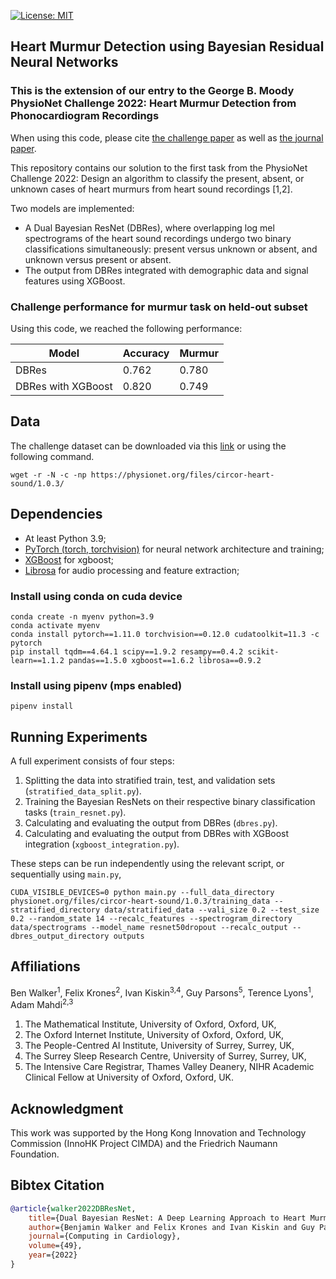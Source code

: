 [![License: MIT](https://img.shields.io/badge/License-MIT-yellow.svg)](https://opensource.org/licenses/MIT)


## Heart Murmur Detection using Bayesian Residual Neural Networks

### This is the extension of our entry to the George B. Moody PhysioNet Challenge 2022: Heart Murmur Detection from Phonocardiogram Recordings

When using this code, please cite [the challenge paper](https://cinc.org/archives/2022/pdf/CinC2022-355.pdf) as well as [the journal paper]().

This repository contains our solution to the first task from the PhysioNet 
Challenge 2022: Design an algorithm to classify the present, absent, or unknown cases 
of heart murmurs from heart sound recordings [1,2].

Two models are implemented:
* A Dual Bayesian ResNet (DBRes), where overlapping log mel spectrograms of the 
heart sound recordings undergo two binary classifications simultaneously: present 
versus unknown or absent, and unknown versus present or absent.
* The output from DBRes integrated with demographic data and signal features 
using XGBoost.

### Challenge performance for murmur task on held-out subset

Using this code, we reached the following performance:

| Model                 | Accuracy      | Murmur  |
| -------------         | ------------- | ------------- |
| DBRes                 | 0.762         | 0.780 |
| DBRes with XGBoost    | 0.820         | 0.749 |


## Data

The challenge dataset can be downloaded via this 
[link](https://physionet.org/static/published-projects/circor-heart-sound/the-circor-digiscope-phonocardiogram-dataset-1.0.3.zip)
or using the following command.
```angular2html
wget -r -N -c -np https://physionet.org/files/circor-heart-sound/1.0.3/
```

## Dependencies

- At least Python 3.9;
- [PyTorch (torch, torchvision)](https://github.com/pytorch/pytorch/) for neural network architecture and training;
- [XGBoost](https://github.com/dmlc/xgboost) for xgboost;
- [Librosa](https://github.com/librosa/librosa) for audio processing and feature extraction;

### Install using conda on cuda device

```
conda create -n myenv python=3.9
conda activate myenv
conda install pytorch==1.11.0 torchvision==0.12.0 cudatoolkit=11.3 -c pytorch
pip install tqdm==4.64.1 scipy==1.9.2 resampy==0.4.2 scikit-learn==1.1.2 pandas==1.5.0 xgboost==1.6.2 librosa==0.9.2
```

### Install using pipenv (mps enabled)

```
pipenv install
```

## Running Experiments

A full experiment consists of four steps:
1. Splitting the data into stratified train, test, and validation sets (`stratified_data_split.py`).
2. Training the Bayesian ResNets on their respective binary classification tasks (`train_resnet.py`).
3. Calculating and evaluating the output from DBRes (`dbres.py`).
4. Calculating and evaluating the output from DBRes with XGBoost integration (`xgboost_integration.py`).

These steps can be run independently using the relevant script, or sequentially using `main.py`,
```angular2html
CUDA_VISIBLE_DEVICES=0 python main.py --full_data_directory physionet.org/files/circor-heart-sound/1.0.3/training_data --stratified_directory data/stratified_data --vali_size 0.2 --test_size 0.2 --random_state 14 --recalc_features --spectrogram_directory data/spectrograms --model_name resnet50dropout --recalc_output --dbres_output_directory outputs
```

## Affiliations

Ben Walker<sup>1</sup>, Felix Krones<sup>2</sup>, Ivan Kiskin<sup>3,4</sup>, 
Guy Parsons<sup>5</sup>, Terence Lyons<sup>1</sup>, Adam Mahdi<sup>2,3</sup>

1. The Mathematical Institute, University of Oxford, Oxford, UK, 
2. The Oxford Internet Institute, University of Oxford, Oxford, UK, 
3. The People-Centred AI Institute, University of Surrey, Surrey, UK, 
4. The Surrey Sleep Research Centre, University of Surrey, Surrey, UK, 
5. The Intensive Care Registrar, Thames Valley Deanery, NIHR Academic Clinical Fellow at University of Oxford, Oxford, UK.

## Acknowledgment

This work was supported by the Hong Kong Innovation and Technology Commission (InnoHK Project CIMDA) and the Friedrich Naumann Foundation.


## Bibtex Citation

```bibtex
@article{walker2022DBResNet,
    title={Dual Bayesian ResNet: A Deep Learning Approach to Heart Murmur Detection},
    author={Benjamin Walker and Felix Krones and Ivan Kiskin and Guy Parsons and Terry Lyons and Adam Mahdi},
    journal={Computing in Cardiology},
    volume={49},
    year={2022}
}
```
